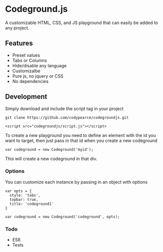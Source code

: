 # Codeground.js

A customizable HTML, CSS, and JS playground that can easily be added to any project.

## Features

* Preset values
* Tabs or Columns
* Hide/disable any language
* Customizalbe
* Pure js, no jquery or CSS
* No dependencies

## Development

Simply download and include the script tag in your project

```
git clone https://github.com/codypearce/codegroundjs.git

```

```
<script src="codegroundjs/script.js"></script>
```
To create a new playground you need to define an element with the id you want to target, then just pass in that id when you create a new codeground

```
var codeground = new Codeground('myid');
```
This will create a new codeground in that div.

### Options
You can customize each instance by passing in an object with options

```
var opts = {
  style: 'tabs',
  topbar: true,
  title: 'codeground1'
}

var codeground = new Codeground('codeground', opts);
```

### Todo

* ES6
* Tests
